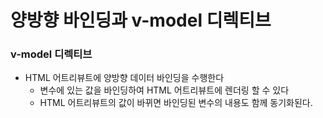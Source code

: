 # 양방향 바인딩과 v-model 디렉티브
### v-model 디렉티브
- HTML 어트리뷰트에 양방향 데이터 바인딩을 수행한다
    - 변수에 있는 값을 바인딩하여 HTML 어트리뷰트에 렌더링 할 수 있다
    - HTML 어트리뷰트의 값이 바뀌면 바인딩된 변수의 내용도 함께 동기화된다.
